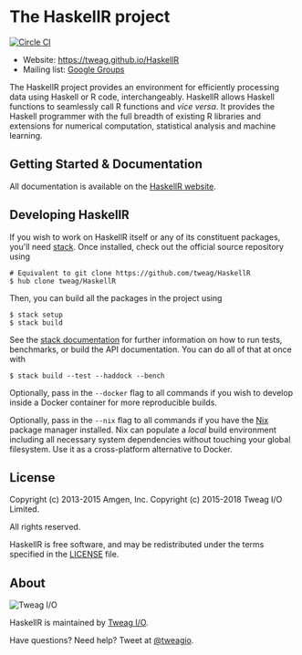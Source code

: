 # The HaskellR project

[![Circle CI](https://circleci.com/gh/tweag/HaskellR.svg?style=svg&circle-token=203e28077ff516f587169b261f089d1e9d50693d)](https://circleci.com/gh/tweag/HaskellR)

* Website: https://tweag.github.io/HaskellR
* Mailing list: [Google Groups](https://groups.google.com/group/haskellr)

The HaskellR project provides an environment for efficiently
processing data using Haskell or R code, interchangeably. HaskellR
allows Haskell functions to seamlessly call R functions and *vice
versa*. It provides the Haskell programmer with the full breadth of
existing R libraries and extensions for numerical computation,
statistical analysis and machine learning.

## Getting Started & Documentation

All documentation is available on the
[HaskellR website](https://tweag.github.io/HaskellR).

## Developing HaskellR

If you wish to work on HaskellR itself or any of its constituent
packages, you'll need
[stack](https://github.com/commercialhaskell/stack). Once installed,
check out the official source repository using

```
# Equivalent to git clone https://github.com/tweag/HaskellR
$ hub clone tweag/HaskellR
```

Then, you can build all the packages in the project using

```
$ stack setup
$ stack build
```

See the
[stack documentation](https://github.com/commercialhaskell/stack/wiki)
for further information on how to run tests, benchmarks, or build the
API documentation. You can do all of that at once with

```
$ stack build --test --haddock --bench
```

Optionally, pass in the `--docker` flag to all commands if you wish to
develop inside a Docker container for more reproducible builds.

Optionally, pass in the `--nix` flag to all commands if you have the
[Nix][nix] package manager installed. Nix can populate a *local* build
environment including all necessary system dependencies without
touching your global filesystem. Use it as a cross-platform
alternative to Docker.

[nix]: http://nixos.org/nix

## License

Copyright (c) 2013-2015 Amgen, Inc.
Copyright (c) 2015-2018 Tweag I/O Limited.

All rights reserved.

HaskellR is free software, and may be redistributed under the terms
specified in the [LICENSE](LICENSE) file.

## About

![Tweag I/O](http://i.imgur.com/0HK8X4y.png)

HaskellR is maintained by [Tweag I/O](http://tweag.io/).

Have questions? Need help? Tweet at
[@tweagio](http://twitter.com/tweagio).

